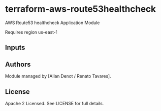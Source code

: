 # terraform-aws-route53healthcheck

AWS Route53 healthcheck Application Module

Requires region us-east-1

## Inputs

## Authors

Module managed by [Allan Denot / Renato Tavares].

## License

Apache 2 Licensed. See LICENSE for full details.
